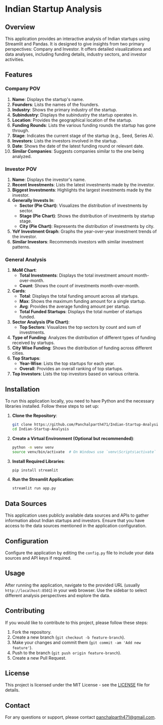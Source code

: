 # Indian Startup Analysis

## Overview

This application provides an interactive analysis of Indian startups using Streamlit and Pandas. It is designed to give insights from two primary perspectives: Company and Investor. It offers detailed visualizations and data analyses, including funding details, industry sectors, and investor activities.

## Features

### Company POV

1. **Name**: Displays the startup's name.
2. **Founders**: Lists the names of the founders.
3. **Industry**: Shows the primary industry of the startup.
4. **Subindustry**: Displays the subindustry the startup operates in.
5. **Location**: Provides the geographical location of the startup.
6. **Funding Rounds**: Lists the various funding rounds the startup has gone through.
7. **Stage**: Indicates the current stage of the startup (e.g., Seed, Series A).
8. **Investors**: Lists the investors involved in the startup.
9. **Date**: Shows the date of the latest funding round or relevant date.
10. **Similar Companies**: Suggests companies similar to the one being analyzed.

### Investor POV

1. **Name**: Displays the investor's name.
2. **Recent Investments**: Lists the latest investments made by the investor.
3. **Biggest Investments**: Highlights the largest investments made by the investor.
4. **Generally Invests In**:
   - **Sector (Pie Chart)**: Visualizes the distribution of investments by sector.
   - **Stage (Pie Chart)**: Shows the distribution of investments by startup stage.
   - **City (Pie Chart)**: Represents the distribution of investments by city.
5. **YoY Investment Graph**: Graphs the year-over-year investment trends of the investor.
6. **Similar Investors**: Recommends investors with similar investment patterns.

### General Analysis

1. **MoM Chart**:
   - **Total Investments**: Displays the total investment amount month-over-month.
   - **Count**: Shows the count of investments month-over-month.
2. **Cards**:
   - **Total**: Displays the total funding amount across all startups.
   - **Max**: Shows the maximum funding amount for a single startup.
   - **Avg**: Provides the average funding amount per startup.
   - **Total Funded Startups**: Displays the total number of startups funded.
3. **Sector Analysis (Pie Chart)**:
   - **Top Sectors**: Visualizes the top sectors by count and sum of investments.
4. **Type of Funding**: Analyzes the distribution of different types of funding received by startups.
5. **City Wise Funding**: Shows the distribution of funding across different cities.
6. **Top Startups**:
   - **Year-Wise**: Lists the top startups for each year.
   - **Overall**: Provides an overall ranking of top startups.
7. **Top Investors**: Lists the top investors based on various criteria.

## Installation

To run this application locally, you need to have Python and the necessary libraries installed. Follow these steps to set up:

1. **Clone the Repository**:

    ```bash
    git clone https://github.com/Panchalparth471/Indian-Startup-Analysis.git
    cd Indian-Startup-Analysis
    ```

2. **Create a Virtual Environment (Optional but recommended)**:

    ```bash
    python -m venv venv
    source venv/bin/activate  # On Windows use `venv\Scripts\activate`
    ```

3. **Install Required Libraries**:

    ```bash
    pip install streamlit
    ```

4. **Run the Streamlit Application**:

    ```bash
    streamlit run app.py
    ```

## Data Sources

This application uses publicly available data sources and APIs to gather information about Indian startups and investors. Ensure that you have access to the data sources mentioned in the application configuration.

## Configuration

Configure the application by editing the `config.py` file to include your data sources and API keys if required.

## Usage

After running the application, navigate to the provided URL (usually `http://localhost:8501`) in your web browser. Use the sidebar to select different analysis perspectives and explore the data.

## Contributing

If you would like to contribute to this project, please follow these steps:

1. Fork the repository.
2. Create a new branch (`git checkout -b feature-branch`).
3. Make your changes and commit them (`git commit -am 'Add new feature'`).
4. Push to the branch (`git push origin feature-branch`).
5. Create a new Pull Request.

## License

This project is licensed under the MIT License - see the [LICENSE](LICENSE) file for details.

## Contact

For any questions or support, please contact [panchalparth471@gmail.com](mailto:panchalparth471@example.com).
